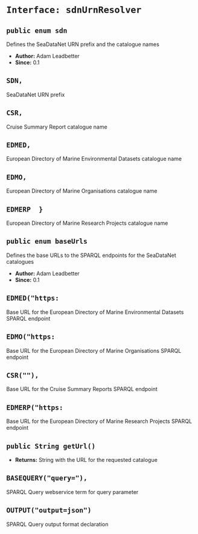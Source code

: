 # `Interface: sdnUrnResolver`

## `public enum sdn`

Defines the SeaDataNet URN prefix and the catalogue names

 * **Author:** Adam Leadbetter
 * **Since:** 0.1

## `SDN,`

SeaDataNet URN prefix

## `CSR,`

Cruise Summary Report catalogue name

## `EDMED,`

European Directory of Marine Environmental Datasets catalogue name

## `EDMO,`

European Directory of Marine Organisations catalogue name

## `EDMERP  }`

European Directory of Marine Research Projects catalogue name

## `public enum baseUrls`

Defines the base URLs to the SPARQL endpoints for the SeaDataNet catalogues

 * **Author:** Adam Leadbetter
 * **Since:** 0.1

## `EDMED("https:`

Base URL for the European Directory of Marine Environmental Datasets SPARQL endpoint

## `EDMO("https:`

Base URL for the European Directory of Marine Organisations SPARQL endpoint

## `CSR(""),`

Base URL for the Cruise Summary Reports SPARQL endpoint

## `EDMERP("https:`

Base URL for the European Directory of Marine Research Projects SPARQL endpoint

## `public String getUrl()`

 * **Returns:** String with the URL for the requested catalogue

## `BASEQUERY("query="),`

SPARQL Query webservice term for query parameter

## `OUTPUT("output=json")`

SPARQL Query output format declaration